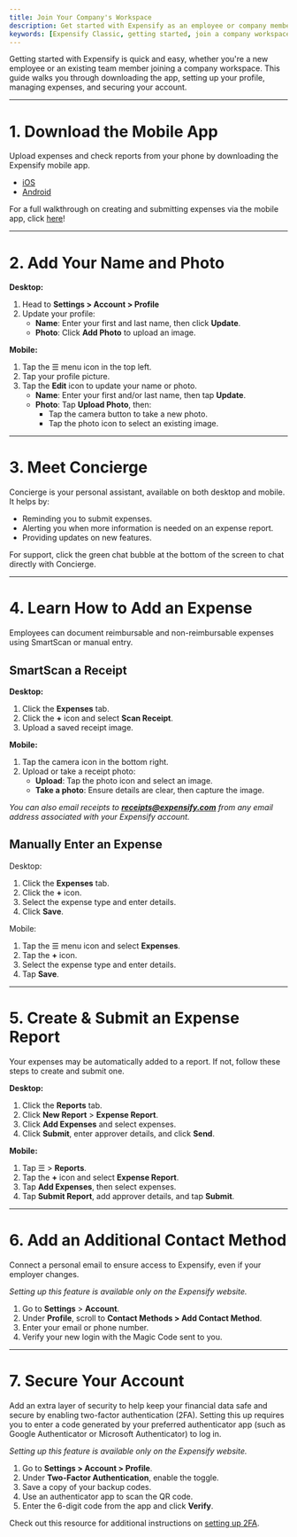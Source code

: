 ```yaml
---
title: Join Your Company's Workspace
description: Get started with Expensify as an employee or company member.
keywords: [Expensify Classic, getting started, join a company workspace]
---
```

<div id="expensify-classic" markdown="1">

Getting started with Expensify is quick and easy, whether you're a new employee or an existing team member joining a company workspace. This guide walks you through downloading the app, setting up your profile, managing expenses, and securing your account.

---

# 1. Download the Mobile App

Upload expenses and check reports from your phone by downloading the Expensify mobile app.

- [iOS](https://apps.apple.com/us/app/expensify-expense-tracker/id471713959)
- [Android](https://play.google.com/store/apps/details?id=org.me.mobiexpensifyg&hl=en_US&gl=US)

For a full walkthrough on creating and submitting expenses via the mobile app, click [here](https://expensify.navattic.com/fl150n1n)!

---

# 2. Add Your Name and Photo

**Desktop:**
1. Head to **Settings > Account > Profile**
2. Update your profile:
   - **Name**: Enter your first and last name, then click **Update**.
   - **Photo**: Click **Add Photo** to upload an image.

**Mobile:**
1. Tap the ☰ menu icon in the top left.
2. Tap your profile picture.
3. Tap the **Edit** icon to update your name or photo.
   - **Name**: Enter your first and/or last name, then tap **Update**.
   - **Photo**: Tap **Upload Photo**, then:
     - Tap the camera button to take a new photo.
     - Tap the photo icon to select an existing image.

---

# 3. Meet Concierge

Concierge is your personal assistant, available on both desktop and mobile. It helps by:

- Reminding you to submit expenses.
- Alerting you when more information is needed on an expense report.
- Providing updates on new features.

For support, click the green chat bubble at the bottom of the screen to chat directly with Concierge.

---

# 4. Learn How to Add an Expense

Employees can document reimbursable and non-reimbursable expenses using SmartScan or manual entry.

## SmartScan a Receipt

**Desktop:**
1. Click the **Expenses** tab.
2. Click the **+** icon and select **Scan Receipt**.
3. Upload a saved receipt image.

**Mobile:**
1. Tap the camera icon in the bottom right.
2. Upload or take a receipt photo:
   - **Upload**: Tap the photo icon and select an image.
   - **Take a photo**: Ensure details are clear, then capture the image.

*You can also email receipts to **receipts@expensify.com** from any email address associated with your Expensify account.*

## Manually Enter an Expense

Desktop:
1. Click the **Expenses** tab.
2. Click the **+** icon.
3. Select the expense type and enter details.
4. Click **Save**.

Mobile:
1. Tap the ☰ menu icon and select **Expenses**.
2. Tap the **+** icon.
3. Select the expense type and enter details.
4. Tap **Save**.

---

# 5. Create & Submit an Expense Report

Your expenses may be automatically added to a report. If not, follow these steps to create and submit one.

**Desktop:**
1. Click the **Reports** tab.
2. Click **New Report** > **Expense Report**.
3. Click **Add Expenses** and select expenses.
4. Click **Submit**, enter approver details, and click **Send**.

**Mobile:**
1. Tap ☰ > **Reports**.
2. Tap the **+** icon and select **Expense Report**.
3. Tap **Add Expenses**, then select expenses.
4. Tap **Submit Report**, add approver details, and tap **Submit**.

---

# 6. Add an Additional Contact Method

Connect a personal email to ensure access to Expensify, even if your employer changes.

*Setting  up this feature is available only on the Expensify website.*

1. Go to **Settings** > **Account**.
2. Under **Profile**, scroll to **Contact Methods > Add Contact Method**.
3. Enter your email or phone number.
4. Verify your new login with the Magic Code sent to you.

---

# 7. Secure Your Account

Add an extra layer of security to help keep your financial data safe and secure by enabling two-factor authentication (2FA). Setting this up requires you to enter a code generated by your preferred authenticator app (such as Google Authenticator or Microsoft Authenticator) to log in.

*Setting up this feature is available only on the Expensify website.*

1. Go to **Settings > Account > Profile**.
2. Under **Two-Factor Authentication**, enable the toggle.
3. Save a copy of your backup codes.
4. Use an authenticator app to scan the QR code.
5. Enter the 6-digit code from the app and click **Verify**.

Check out this resource for additional instructions on [setting up 2FA](https://help.expensify.com/articles/expensify-classic/settings/Enable-two-factor-authentication).

</div>

